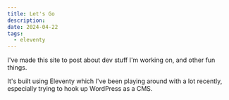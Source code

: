 ```yaml
---
title: Let's Go
description: 
date: 2024-04-22
tags:
  - eleventy
---
```

I've made this site to post about dev stuff I'm working on, and other fun things.

It's built using Eleventy which I've been playing around with a lot recently, especially trying to hook up WordPress as a CMS.